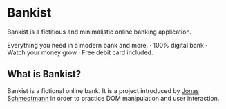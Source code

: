 # Bankist
Bankist is a fictitious and minimalistic online banking application.

Everything you need in a modern bank and more. 
· 100% digital bank 
· Watch your money grow 
· Free debit card included.


## What is Bankist?
Bankist is a fictional online bank. It is a project introduced by <a href="https://twitter.com/jonasschmedtman">Jonas Schmedtmann</a> in order to practice DOM manipulation and user interaction.  


